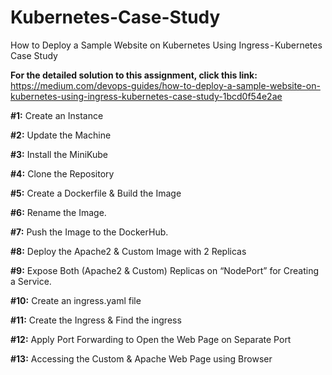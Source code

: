 # Kubernetes-Case-Study
How to Deploy a Sample Website on Kubernetes Using Ingress - Kubernetes Case Study

**For the detailed solution to this assignment, click this link:** https://medium.com/devops-guides/how-to-deploy-a-sample-website-on-kubernetes-using-ingress-kubernetes-case-study-1bcd0f54e2ae

**#1:** Create an Instance

**#2:** Update the Machine

**#3:** Install the MiniKube

**#4:** Clone the Repository

**#5:** Create a Dockerfile & Build the Image

**#6:** Rename the Image.

**#7:** Push the Image to the DockerHub.

**#8:** Deploy the Apache2 & Custom Image with 2 Replicas

**#9:** Expose Both (Apache2 & Custom) Replicas on “NodePort” for Creating a Service.

**#10:** Create an ingress.yaml file

**#11:** Create the Ingress & Find the ingress

**#12:** Apply Port Forwarding to Open the Web Page on Separate Port

**#13:** Accessing the Custom & Apache Web Page using Browser


